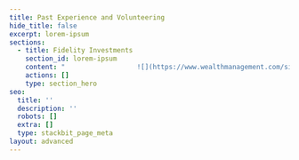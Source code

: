 ```yaml
---
title: Past Experience and Volunteering
hide_title: false
excerpt: lorem-ipsum
sections:
  - title: Fidelity Investments
    section_id: lorem-ipsum
    content: "                  ![](https://www.wealthmanagement.com/sites/wealthmanagement.com/files/styles/article_featured_standard/public/fidelity\\_0.jpg?itok=u1z8XNR6)  \n\n*   Worked as a Full Stack Web Developer Intern for 2 months.\n\n*   Designed an API for Distributed Cache Management System. \n\n<!---->\n\n*   Upgraded the existing ExtremeScale cache API to AWS Elasticache cloud API\n\n\n<!---->\n\n\n\t\t\t\t\t\n\t\t\t\t\n\t\t\t\n\t\t\n\t\n\n\n\n<!---->\n\n\n\t\t\n\t\t\t\n\t\t\t\t\n\t\t\t\t\t\n\t\t\t\t\t\t\n\t\t\t\t\t\t\n\n\n\n<!---->\n\n\n\t\t\n\t\t\t\n\t\t\t\t\n\t\t\t\t\t\n\t\t\t\t\t\t\n\t\t\t\n\n\n"
    actions: []
    type: section_hero
seo:
  title: ''
  description: ''
  robots: []
  extra: []
  type: stackbit_page_meta
layout: advanced
---
```

